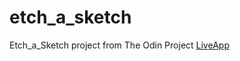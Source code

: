 # etch_a_sketch
Etch_a_Sketch project from The Odin Project
<a href="https://aberast.github.io/etch_a_sketch/" target="_blank">LiveApp</a>
